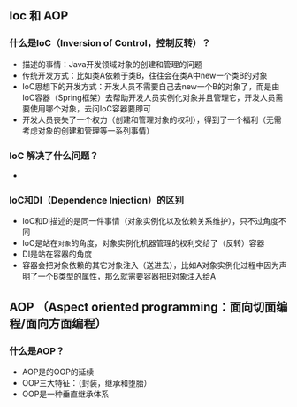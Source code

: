 ## Ioc 和 AOP
### 什么是IoC（Inversion of Control，控制反转）？
- 描述的事情：Java开发领域对象的创建和管理的问题
- 传统开发方式：比如类A依赖于类B，往往会在类A中new一个类B的对象
- IoC思想下的开发方式：开发人员不需要自己去new一个B的对象了，而是由IoC容器（Spring框架）去帮助开发人员实例化对象并且管理它，开发人员需要使用哪个对象，去问IoC容器要即可
- 开发人员丧失了一个权力（创建和管理对象的权利），得到了一个福利（无需考虑对象的创建和管理等一系列事情）

### IoC 解决了什么问题？
-  
### IoC和DI（Dependence Injection）的区别
- IoC和DI描述的是同一件事情（对象实例化以及依赖关系维护），只不过角度不同
- IoC是站在`对象`的角度，对象实例化机器管理的权利交给了（反转）容器
- DI是站在容器的角度
- 容器会把对象依赖的其它对象注入（送进去），比如A对象实例化过程中因为声明了一个B类型的属性，那么就需要容器把B对象注入给A

## AOP （Aspect oriented programming：面向切面编程/面向方面编程）
### 什么是AOP？
- AOP是的OOP的延续
- OOP三大特征：（封装，继承和堕胎）
- OOP是一种垂直继承体系
